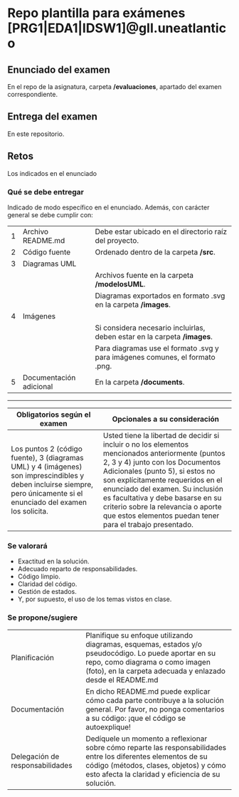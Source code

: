 # Repo plantilla para exámenes [PRG1|EDA1|IDSW1]@gII.uneatlantico

## Enunciado del examen

En el repo de la asignatura, carpeta **/evaluaciones**, apartado del examen correspondiente.

## Entrega del examen

En este repositorio.

## Retos

Los indicados en el enunciado

### Qué se debe entregar

Indicado de modo específico en el enunciado. Además, con carácter general se debe cumplir con:

||||
|-|-|-|
|1|Archivo README.md|Debe estar ubicado en el directorio raíz del proyecto.
|2|Código fuente|Ordenado dentro de la carpeta **/src**.
|3|Diagramas UML|
| ||Archivos fuente en la carpeta **/modelosUML**.
| ||Diagramas exportados en formato .svg en la carpeta **/images**. 
|4|Imágenes 
| ||Si considera necesario incluirlas, deben estar en la carpeta **/images**.
| ||Para diagramas use el formato .svg y para imágenes comunes, el formato .png.
|5|Documentación adicional|En la carpeta **/documents**.

---

Obligatorios según el examen|Opcionales a su consideración
|-|-|
Los puntos 2 (código fuente), 3 (diagramas UML) y 4 (imágenes) son imprescindibles y deben incluirse siempre, pero únicamente si el enunciado del examen los solicita.|Usted tiene la libertad de decidir si incluir o no los elementos mencionados anteriormente (puntos 2, 3 y 4) junto con los Documentos Adicionales (punto 5), si estos no son explícitamente requeridos en el enunciado del examen. Su inclusión es facultativa y debe basarse en su criterio sobre la relevancia o aporte que estos elementos puedan tener para el trabajo presentado.

### Se valorará

- Exactitud en la solución.
- Adecuado reparto de responsabilidades.
- Código limpio.
- Claridad del código.
- Gestión de estados.
- Y, por supuesto, el uso de los temas vistos en clase.

### Se propone/sugiere

|||
|-|-|
Planificación| Planifique su enfoque utilizando diagramas, esquemas, estados y/o pseudocódigo. Lo puede aportar en su repo, como diagrama o como imagen (foto), en la carpeta adecuada y enlazado desde el README.md
Documentación|En dicho README.md puede explicar cómo cada parte contribuye a la solución general. Por favor, no ponga comentarios a su código: ¡que el código se autoexplique!
Delegación de responsabilidades|Dedíquele un momento a reflexionar sobre cómo reparte las responsabilidades entre los diferentes elementos de su código (métodos, clases, objetos) y cómo esto afecta la claridad y eficiencia de su solución.
